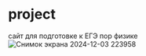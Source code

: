 # project
сайт для подготовке к ЕГЭ пор физике
![Снимок экрана 2024-12-03 223958](https://github.com/user-attachments/assets/2bdeae9a-af8e-450a-84d1-722d82b58dcd)
